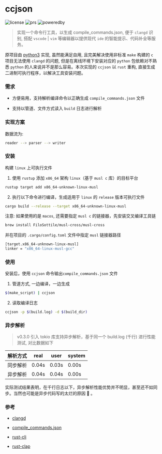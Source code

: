 # ccjson 

![license](https://img.shields.io/badge/license-MIT-orange)
![prs](https://img.shields.io/badge/PRs-welcome-brightgreen)
![poweredby](https://img.shields.io/badge/powered%20by-qufeiyan-red)

> 实现一个命令行工具，以生成 compile_commands.json, 便于 `clangd` 识别, 搭配 `vscode` | `vim` 等编辑器以提供现代 `ide` 的智能提示、代码补全等服务。

原项目由 [python3](https://github.com/qufeiyan/compilecmds) 实现, 虽然能满足自用, 且完美解决使用非标准 `make` 构建的 `c` 项目无法使用 `clangd` 的问题, 但是在离线环境下安装对应的 `python` 包依赖对不熟悉 `python` 的人来说并不是那么容易。本次实现的 `ccjson` 以 `rust` 重构, 直接生成二进制可执行程序，以解决工具安装问题。

### 需求

- 方便易用，支持解析编译命令以正确生成 `compile_commands.json` 文件

- 支持以管道、文件方式读入 `build` 日志进行解析

### 实现方案

数据流为:

```bash
reader --> parser --> writer 
```

### 安装

构建 `linux` 上可执行文件

1. 使用 `rustup` 添加 `x86_64` 架构 `linux`（基于 `musl c` 库）的目标平台

```bash
rustup target add x86_64-unknown-linux-musl
```
2.  执行以下命令进行编译，生成适用于 `linux` 的 `release` 版本可执行文件

```bash
cargo build --release --target x86_64-unknown-linux-musl
```

注意: 如果使用的是 `macos`, 还需要指定 `musl c` 的链接器，先安装交叉编译工具链

```bash
brew install FiloSottile/musl-cross/musl-cross
```

并在项目的 `.cargo/config.toml` 文件中指定 `musl` 链接器路径

```bash
[target.x86_64-unknown-linux-musl]
linker = "x86_64-linux-musl-gcc"
```

### 使用

安装后，使用 `ccjson` 命令输出`compile_commands.json` 文件

1. 管道方式, 一边编译，一边生成

```bash
$(make_script) | ccjson 
```

2. 读取编译日志

```bash
ccjson -p $(build.log) -d $(build_dir)
```

### 异步解析

> v0.3.0 引入 tokio 库支持异步解析，基于同一个 build.log (千行) 进行性能测试, 对比数据如下

| 解析方式 | real | user | system | 
| ------------ | ------------ | ------------ | ------------ |
| 同步解析 | 0.04s | 0.03s | 0.00s |
| 异步解析 | 0.04s | 0.04s | 0.00s |

实际测试结果表明，在千行日志以下，异步解析性能优势并不明显，甚至还不如同步。当然也可能是异步代码写的太烂的原因 :facepalm: 。


### 参考

- [clangd](https://clangd.github.io/)

- [compile_commands.json](https://clangd.github.io/compilationDatabaseFormat/)

- [rust-cli](https://github.com/rust-lang/rust-cli)

- [rust-clap](https://github.com/clap-rs/clap)


